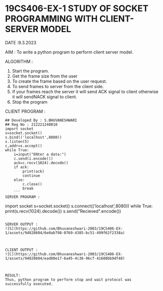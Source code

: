 # 19CS406-EX-1 STUDY OF SOCKET PROGRAMMING WITH CLIENT-SERVER MODEL

DATE :9.3.2023

AIM :
To write a python program to perform client server model.


ALGORITHM :
1. Start the program.
2. Get the frame size from the user
3. To create the frame based on the user request.
4. To send frames to server from the client side.
5. If your frames reach the server it will send ACK signal to client otherwise it will sendNACK signal to client.
6. Stop the program



CLIENT PROGRAM :
```
## Developed By : S.BHUVANESHWARI
## Reg No : 212221240010
import socket
s=socket.socket()
s.bind(('localhost',8080))
s.listen(5)
c,addr=s.accept()
while True:
	i=input("ENter a data:")
	c.send(i.encode())
	ack=c.recv(1024).decode()
	if ack:
		print(ack)
		continue
	else:
		c.close()
		break
    ```
SERVER PROGRAM :
```
import socket
s=socket.socket()
s.connect(('localhost',8080))
while True:
	print(s.recv(1024).decode())
	s.send("Recieved".encode())
  
 ```
 
SERVER OUTPUT :
![S](https://github.com/Bhuvaneshwari-2003/19CS406-EX-1/assets/94828604/6e0ab798-0769-4385-bc51-499f62f2338a)



CLIENT OUTPUT :
![C](https://github.com/Bhuvaneshwari-2003/19CS406-EX-1/assets/94828604/ead80e17-6a45-4c36-96cf-41688bb9df48)



RESULT:
Thus, python program to perform stop and wait protocol was successfully executed.

